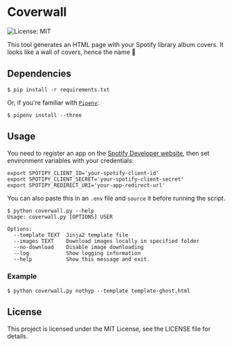 # Coverwall

![License: MIT](https://img.shields.io/badge/license-MIT-blue.svg)

This tool generates an HTML page with your Spotify library album covers.
It looks like a wall of covers, hence the name 🙂

## Dependencies

```shellsession
$ pip install -r requirements.txt
```

Or, if you're familiar with [`Pipenv`](https://github.com/kennethreitz/pipenv/):

```shellsession
$ pipenv install --three
```

## Usage

You need to register an app on the [Spotify Developer website](https://developer.spotify.com/my-applications/#!/applications), then set environment variables with your credentials:

```shellsession
export SPOTIPY_CLIENT_ID='your-spotify-client-id'
export SPOTIPY_CLIENT_SECRET='your-spotify-client-secret'
export SPOTIPY_REDIRECT_URI='your-app-redirect-url'
```

You can also paste this in an `.env` file and `source` it before running the script.

```shellsession
$ python coverwall.py --help
Usage: coverwall.py [OPTIONS] USER

Options:
  --template TEXT  Jinja2 template file
  --images TEXT    Download images locally in specified folder
  --no-download    Disable image downloading
  --log            Show logging information
  --help           Show this message and exit.
```

### Example

```shellsession
$ python coverwall.py nothyp --template template-ghost.html
```

## License

This project is licensed under the MIT License, see the LICENSE file for details.
